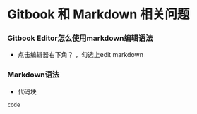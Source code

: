 # Gitbook 和 Markdown 相关问题

### Gitbook Editor怎么使用markdown编辑语法
+ 点击编辑器右下角？ ，勾选上edit markdown

### Markdown语法
+ 代码块
``` js
code
```